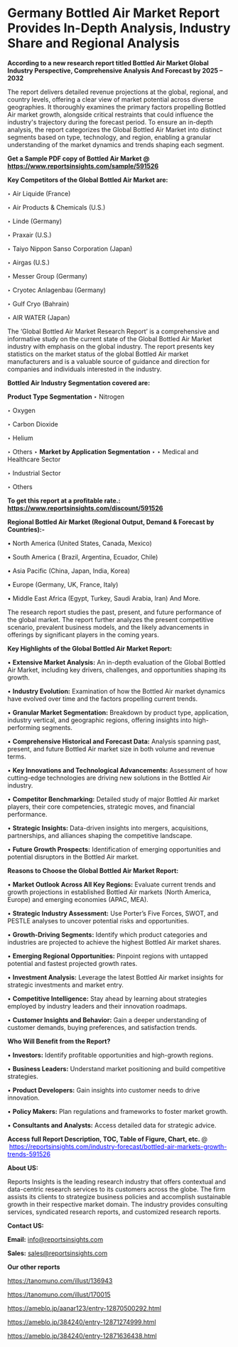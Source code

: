 # Germany Bottled Air Market Report Provides In-Depth Analysis, Industry Share and Regional Analysis

<strong>According to a new research report titled Bottled Air Market Global Industry Perspective, Comprehensive Analysis And Forecast by 2025 – 2032</strong>

The report delivers detailed revenue projections at the global, regional, and country levels, offering a clear view of market potential across diverse geographies. It thoroughly examines the primary factors propelling Bottled Air market growth, alongside critical restraints that could influence the industry's trajectory during the forecast period. To ensure an in-depth analysis, the report categorizes the Global Bottled Air Market into distinct segments based on type, technology, and region, enabling a granular understanding of the market dynamics and trends shaping each segment.

<strong>Get a Sample PDF copy of Bottled Air Market </strong><strong>@<a href=https://www.reportsinsights.com/sample/591526 style=color:#0000ff;> https://www.reportsinsights.com/sample/591526</a></strong></font>

<strong>Key Competitors of the Global Bottled Air Market are:</strong>

‣ Air Liquide (France)

‣ Air Products & Chemicals (U.S.)

‣ Linde (Germany)

‣ Praxair (U.S.)

‣ Taiyo Nippon Sanso Corporation (Japan)

‣ Airgas (U.S.)

‣ Messer Group (Germany)

‣ Cryotec Anlagenbau (Germany)

‣ Gulf Cryo (Bahrain)

‣ AIR WATER (Japan)

The ‘Global Bottled Air Market Research Report’ is a comprehensive and informative study on the current state of the Global Bottled Air Market industry with emphasis on the global industry. The report presents key statistics on the market status of the global Bottled Air market manufacturers and is a valuable source of guidance and direction for companies and individuals interested in the industry.

<strong>Bottled Air Industry Segmentation covered are:</strong>

<strong>Product Type Segmentation</strong>
‣
Nitrogen

‣ Oxygen

‣ Carbon Dioxide

‣ Helium

‣ Others
‣ 
<strong>Market by Application Segmentation</strong>
‣
‣  Medical and Healthcare Sector

‣ Industrial Sector

‣ Others

<strong>To get this report at a profitable rate.: <a href=https://www.reportsinsights.com/discount/591526 style=color:#0000ff;>https://www.reportsinsights.com/discount/591526</a></strong></font>

<strong>Regional Bottled Air Market (Regional Output, Demand &amp; Forecast by Countries):-</strong>

• North America (United States, Canada, Mexico)

• South America ( Brazil, Argentina, Ecuador, Chile)

• Asia Pacific (China, Japan, India, Korea)

• Europe (Germany, UK, France, Italy)

• Middle East Africa (Egypt, Turkey, Saudi Arabia, Iran) And More.

The research report studies the past, present, and future performance of the global market. The report further analyzes the present competitive scenario, prevalent business models, and the likely advancements in offerings by significant players in the coming years.

<strong>Key Highlights of the Global Bottled Air Market Report:</strong>

• <strong>Extensive Market Analysis:</strong> An in-depth evaluation of the Global Bottled Air Market, including key drivers, challenges, and opportunities shaping its growth.

• <strong>Industry Evolution:</strong> Examination of how the Bottled Air market dynamics have evolved over time and the factors propelling current trends.

• <strong>Granular Market Segmentation:</strong> Breakdown by product type, application, industry vertical, and geographic regions, offering insights into high-performing segments.

• <strong>Comprehensive Historical and Forecast Data:</strong> Analysis spanning past, present, and future Bottled Air market size in both volume and revenue terms.

• <strong>Key Innovations and Technological Advancements:</strong> Assessment of how cutting-edge technologies are driving new solutions in the Bottled Air industry.

• <strong>Competitor Benchmarking:</strong> Detailed study of major Bottled Air market players, their core competencies, strategic moves, and financial performance.

• <strong>Strategic Insights:</strong> Data-driven insights into mergers, acquisitions, partnerships, and alliances shaping the competitive landscape.

• <strong>Future Growth Prospects:</strong> Identification of emerging opportunities and potential disruptors in the Bottled Air market.

<strong>Reasons to Choose the Global Bottled Air Market Report:</strong>

• <strong>Market Outlook Across All Key Regions:</strong> Evaluate current trends and growth projections in established Bottled Air markets (North America, Europe) and emerging economies (APAC, MEA).

• <strong>Strategic Industry Assessment:</strong> Use Porter’s Five Forces, SWOT, and PESTLE analyses to uncover potential risks and opportunities.

• <strong>Growth-Driving Segments:</strong> Identify which product categories and industries are projected to achieve the highest Bottled Air market shares.

• <strong>Emerging Regional Opportunities:</strong> Pinpoint regions with untapped potential and fastest projected growth rates.

• <strong>Investment Analysis:</strong> Leverage the latest Bottled Air market insights for strategic investments and market entry.

• <strong>Competitive Intelligence:</strong> Stay ahead by learning about strategies employed by industry leaders and their innovation roadmaps.

• <strong>Customer Insights and Behavior:</strong> Gain a deeper understanding of customer demands, buying preferences, and satisfaction trends.

<strong>Who Will Benefit from the Report?</strong>

• <strong>Investors:</strong> Identify profitable opportunities and high-growth regions.

• <strong>Business Leaders:</strong> Understand market positioning and build competitive strategies.

• <strong>Product Developers:</strong> Gain insights into customer needs to drive innovation.

• <strong>Policy Makers:</strong> Plan regulations and frameworks to foster market growth.

• <strong>Consultants and Analysts:</strong> Access detailed data for strategic advice.
</ul>
<strong>Access full Report Description, TOC, Table of Figure, Chart, etc. </strong>@  <a href=https://reportsinsights.com/industry-forecast/bottled-air-markets-growth-trends-591526 style=color:#0000ff;>https://reportsinsights.com/industry-forecast/bottled-air-markets-growth-trends-591526</a></font>

<strong><strong>About US</strong>:</strong>

Reports Insights is the leading research industry that offers contextual and data-centric research services to its customers across the globe. The firm assists its clients to strategize business policies and accomplish sustainable growth in their respective market domain. The industry provides consulting services, syndicated research reports, and customized research reports.

<strong>Contact US:</strong>

<p class=""""><b>Email:</b> <a href=mailto:info@reportsinsights.com>info@reportsinsights.com</a></p>
<p class=""""><b>Sales:</b> <a href=mailto:sales@reportsinsights.com>sales@reportsinsights.com</a></p>

<strong>Our other reports</strong>

<a href=https://tanomuno.com/illust/136943>https://tanomuno.com/illust/136943</a>

<a href=https://tanomuno.com/illust/170015>https://tanomuno.com/illust/170015</a>

<a href=https://ameblo.jp/aanar123/entry-12870500292.html>https://ameblo.jp/aanar123/entry-12870500292.html</a>

<a href=https://ameblo.jp/384240/entry-12871274999.html>https://ameblo.jp/384240/entry-12871274999.html</a>

<a href=https://ameblo.jp/384240/entry-12871636438.html>https://ameblo.jp/384240/entry-12871636438.html</a>
